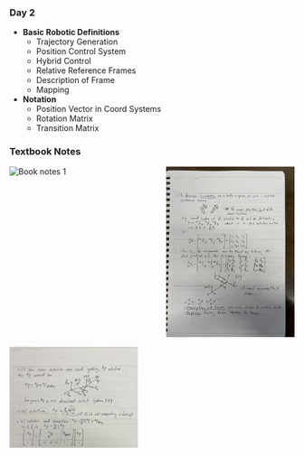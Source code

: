 ### **Day 2**

- **Basic Robotic Definitions**
  - Trajectory Generation
  - Position Control System
  - Hybrid Control
  - Relative Reference Frames
  - Description of Frame
  - Mapping
- **Notation**
  - Position Vector in Coord Systems
  - Rotation Matrix
  - Transition Matrix

### **Textbook Notes**

<div style="display: flex; justify-content: space-between;">
  <img src="../assets/day_2_book.jpg" alt="Book notes 1" width="45%">
  <img src="../assets/day_2_book_2.jpg" alt="Book notes 1" width="45%">
</div>
<br>
<div style="display: flex; justify-content: space-between;">
  <img src="../assets/day_2_book_3.jpg" alt="Book notes 3" width="45%">
</div>

